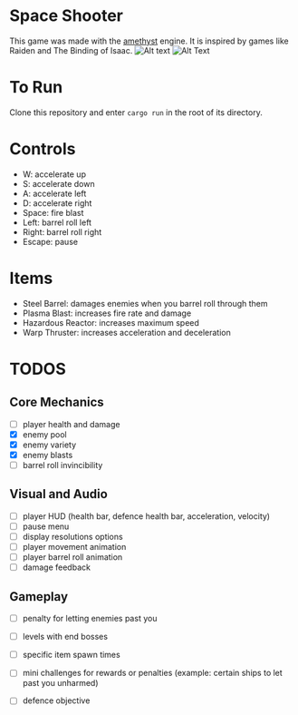 # Space Shooter

This game was made with the [amethyst](https://amethyst.rs/) engine. It is inspired by games like Raiden and The Binding of Isaac.
![Alt text](https://giant.gfycat.com/CheeryGlaringAardwolf.gif)
![Alt Text](https://giant.gfycat.com/InsignificantFlimsyAegeancat.gif)

# To Run

Clone this repository and enter `cargo run` in the root of its directory.

# Controls

- W: accelerate up
- S: accelerate down
- A: accelerate left
- D: accelerate right
- Space: fire blast
- Left: barrel roll left
- Right: barrel roll right
- Escape: pause

# Items

- Steel Barrel: damages enemies when you barrel roll through them
- Plasma Blast: increases fire rate and damage
- Hazardous Reactor: increases maximum speed
- Warp Thruster: increases acceleration and deceleration

# TODOS

## Core Mechanics
- [ ] player health and damage
- [x] enemy pool
- [x] enemy variety
- [x] enemy blasts
- [ ] barrel roll invincibility
## Visual and Audio
- [ ] player HUD (health bar, defence health bar, acceleration, velocity)
- [ ] pause menu
- [ ] display resolutions options
- [ ] player movement animation
- [ ] player barrel roll animation
- [ ] damage feedback
## Gameplay
- [ ] penalty for letting enemies past you
- [ ] levels with end bosses
- [ ] specific item spawn times
- [ ] mini challenges for rewards or penalties (example: certain ships to let past you unharmed)
- [ ] defence objective

